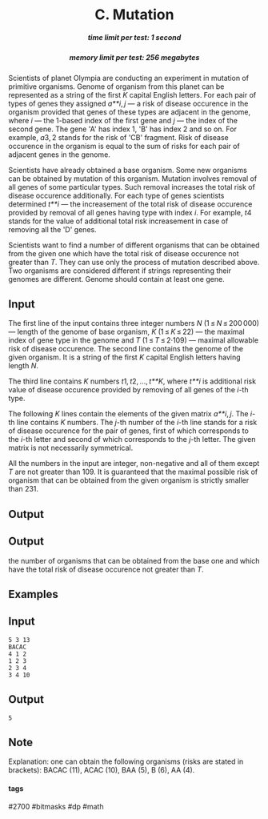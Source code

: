 <h1 style='text-align: center;'> C. Mutation</h1>

<h5 style='text-align: center;'>time limit per test: 1 second</h5>
<h5 style='text-align: center;'>memory limit per test: 256 megabytes</h5>

Scientists of planet Olympia are conducting an experiment in mutation of primitive organisms. Genome of organism from this planet can be represented as a string of the first *K* capital English letters. For each pair of types of genes they assigned *a**i*, *j* — a risk of disease occurence in the organism provided that genes of these types are adjacent in the genome, where *i* — the 1-based index of the first gene and *j* — the index of the second gene. The gene 'A' has index 1, 'B' has index 2 and so on. For example, *a*3, 2 stands for the risk of 'CB' fragment. Risk of disease occurence in the organism is equal to the sum of risks for each pair of adjacent genes in the genome.

Scientists have already obtained a base organism. Some new organisms can be obtained by mutation of this organism. Mutation involves removal of all genes of some particular types. Such removal increases the total risk of disease occurence additionally. For each type of genes scientists determined *t**i* — the increasement of the total risk of disease occurence provided by removal of all genes having type with index *i*. For example, *t*4 stands for the value of additional total risk increasement in case of removing all the 'D' genes.

Scientists want to find a number of different organisms that can be obtained from the given one which have the total risk of disease occurence not greater than *T*. They can use only the process of mutation described above. Two organisms are considered different if strings representing their genomes are different. Genome should contain at least one gene.

## Input

The first line of the input contains three integer numbers *N* (1 ≤ *N* ≤ 200 000) — length of the genome of base organism, *K* (1 ≤ *K* ≤ 22) — the maximal index of gene type in the genome and *T* (1 ≤ *T* ≤ 2·109) — maximal allowable risk of disease occurence. The second line contains the genome of the given organism. It is a string of the first *K* capital English letters having length *N*.

The third line contains *K* numbers *t*1, *t*2, ..., *t**K*, where *t**i* is additional risk value of disease occurence provided by removing of all genes of the *i*-th type.

The following *K* lines contain the elements of the given matrix *a**i*, *j*. The *i*-th line contains *K* numbers. The *j*-th number of the *i*-th line stands for a risk of disease occurence for the pair of genes, first of which corresponds to the *i*-th letter and second of which corresponds to the *j*-th letter. The given matrix is not necessarily symmetrical.

All the numbers in the input are integer, non-negative and all of them except *T* are not greater than 109. It is guaranteed that the maximal possible risk of organism that can be obtained from the given organism is strictly smaller than 231.

## Output

## Output

 the number of organisms that can be obtained from the base one and which have the total risk of disease occurence not greater than *T*.

## Examples

## Input


```
5 3 13  
BACAC  
4 1 2  
1 2 3  
2 3 4  
3 4 10  

```
## Output


```
5  

```
## Note

Explanation: one can obtain the following organisms (risks are stated in brackets): BACAC (11), ACAC (10), BAA (5), B (6), AA (4).



#### tags 

#2700 #bitmasks #dp #math 
